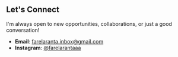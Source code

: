 ## Let's Connect
I'm always open to new opportunities, collaborations, or just a good conversation!

- **Email**: farelaranta.inbox@gmail.com  
- **Instagram**: [@farelarantaaa](https://instagram.com/farelarantaaa)
